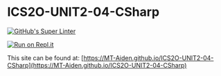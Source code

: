 # ICS2O-UNIT2-04-CSharp

[![GitHub's Super Linter](https://github.com/MT-Aiden/ICS2O-UNIT2-04-CSharp/workflows/GitHub's%20Super%20Linter/badge.svg)](https://github.com/MT-Aiden/ICS2O-UNIT2-04-CSharp/actions)
 
[![Run on Repl.it](https://repl.it/badge/github/MT-Aiden/ICS2O-UNIT2-04-CSharp)](https://repl.it/github/MT-Aiden/ICS2O-UNIT2-04-CSharp)
 
This site can be found at: [https://MT-Aiden.github.io/ICS2O-UNIT2-04-CSharp](https://MT-Aiden.github.io/ICS2O-UNIT2-04-CSharp)
